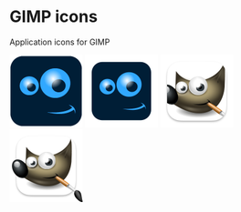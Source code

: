 # GIMP icons
Application icons for GIMP

<img src="https://github.com/emsspree/GIMP_icons/blob/main/GimpAbstractPs22.iconset/icon_128x128.png" alt="Icon" /> <img src="https://github.com/emsspree/GIMP_icons/blob/main/GimpDockPs22.iconset/icon_128x128.png" alt="Icon" /> <img src="https://github.com/emsspree/GIMP_icons/blob/main/GimpWilberCurtailed.iconset/icon_128x128.png" alt="Icon" /> <img src="https://github.com/emsspree/GIMP_icons/blob/main/GimpWilberProtrude.iconset/icon_128x128.png" alt="Icon" />

